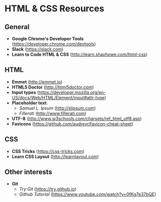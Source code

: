 HTML & CSS Resources
====================

General
-------

- **Google Chrome's Developer Tools** (https://developer.chrome.com/devtools)
- **Slack** (https://slack.com)
- **Learn to Code HTML & CSS** (http://learn.shayhowe.com/html-css)


HTML
----

- **Emmet** (http://emmet.io)
- **HTML5 Doctor** (http://html5doctor.com)
- **Input types** (https://developer.mozilla.org/en-US/docs/Web/HTML/Element/input#attr-type)
- **Placeholder text**:
  * _Samuel L. Ipsum_ (http://slipsum.com)
  * _Fillerati_ (http://www.fillerati.com)
- **UTF-8** (http://www.w3schools.com/charsets/ref_html_utf8.asp)
- **Favicons** (https://github.com/audreyr/favicon-cheat-sheet)


CSS
---

- **CSS Tricks** (https://css-tricks.com)
- **Learn CSS Layout** (http://learnlayout.com)


Other interests
---------------

- **Git**
  * _Try Git_ (https://try.github.io)
  * _Github Tutorial_ (https://www.youtube.com/watch?v=0fKg7e37bQE)
